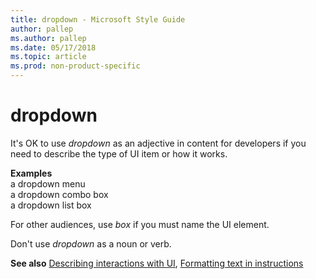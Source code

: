 ```yaml
---
title: dropdown - Microsoft Style Guide
author: pallep
ms.author: pallep
ms.date: 05/17/2018
ms.topic: article
ms.prod: non-product-specific
---
```


# dropdown

It's OK to use *dropdown* as an adjective in content for developers if you need to describe the type of UI item or how it works.

**Examples**  
a dropdown menu  
a dropdown combo box  
a dropdown list box 

For other audiences, use *box* if you must name the UI element.

Don't use *dropdown* as a noun or verb.

**See also** [Describing interactions with UI](~/procedures-instructions/describing-interactions-with-ui.md), [Formatting text in instructions](~/procedures-instructions/formatting-text-in-instructions.md)
